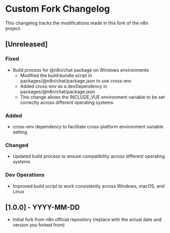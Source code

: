 # Custom Fork Changelog

This changelog tracks the modifications made in this fork of the n8n project.

## [Unreleased]

### Fixed

- Build process for @n8n/chat package on Windows environments
  - Modified the build:bundle script in packages/@n8n/chat/package.json to use cross-env
  - Added cross-env as a devDependency in packages/@n8n/chat/package.json
  - This change allows the INCLUDE_VUE environment variable to be set correctly across different operating systems

### Added

- cross-env dependency to facilitate cross-platform environment variable setting

### Changed

- Updated build process to ensure compatibility across different operating systems

### Dev Operations

- Improved build script to work consistently across Windows, macOS, and Linux

## [1.0.0] - YYYY-MM-DD

- Initial fork from n8n official repository (replace with the actual date and version you forked from)
